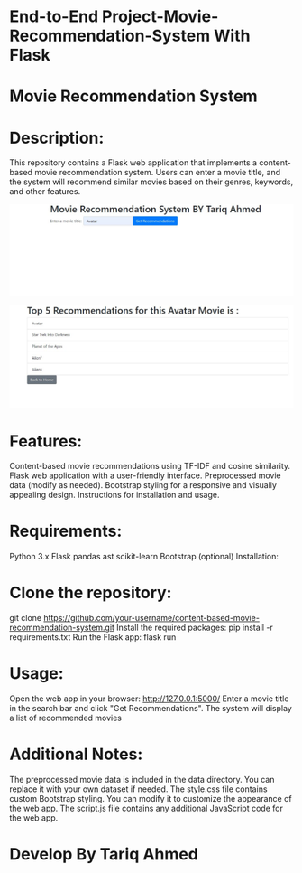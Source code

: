 # End-to-End Project-Movie-Recommendation-System With Flask

# Movie Recommendation System

# Description:

This repository contains a Flask web application that implements a content-based movie recommendation system. Users can enter a movie title, and the system will recommend similar movies based on their genres, keywords, and other features.

![](https://github.com/tariqahmedproject/End-to-end-Movie-Movie-Recommendation-System/blob/main/Main%20page.JPG)

![](https://github.com/tariqahmedproject/End-to-end-Movie-Movie-Recommendation-System/blob/main/result.JPG)
# Features:

Content-based movie recommendations using TF-IDF and cosine similarity.
Flask web application with a user-friendly interface.
Preprocessed movie data (modify as needed).
Bootstrap styling for a responsive and visually appealing design.
Instructions for installation and usage.


# Requirements:

Python 3.x
Flask
pandas
ast
scikit-learn
Bootstrap (optional)
Installation:

# Clone the repository: 
git clone https://github.com/your-username/content-based-movie-recommendation-system.git
Install the required packages: pip install -r requirements.txt
Run the Flask app: flask run

# Usage:

Open the web app in your browser: http://127.0.0.1:5000/
Enter a movie title in the search bar and click "Get Recommendations".
The system will display a list of recommended movies



# Additional Notes:

The preprocessed movie data is included in the data directory. You can replace it with your own dataset if needed.
The style.css file contains custom Bootstrap styling. You can modify it to customize the appearance of the web app.
The script.js file contains any additional JavaScript code for the web app.

# Develop By Tariq Ahmed


